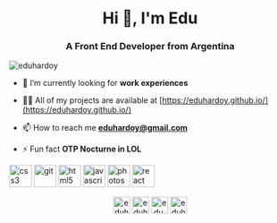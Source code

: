 <h1 align="center">Hi 👋, I'm Edu</h1>
<h3 align="center">A Front End Developer from Argentina</h3>

<p align="left"> <img src="https://komarev.com/ghpvc/?username=eduhardoy" alt="eduhardoy" /> </p>


- 🌱 I’m currently looking for **work experiences**

- 👨‍💻 All of my projects are available at [https://eduhardoy.github.io/](https://eduhardoy.github.io/)

- 📫 How to reach me **eduhardoy@gmail.com**

- ⚡ Fun fact **OTP Nocturne in LOL**

<p align="left"><img src="https://devicons.github.io/devicon/devicon.git/icons/css3/css3-original-wordmark.svg" alt="css3" width="40" height="40"/> <img src="https://www.vectorlogo.zone/logos/git-scm/git-scm-icon.svg" alt="git" width="40" height="40"/> <img src="https://devicons.github.io/devicon/devicon.git/icons/html5/html5-original-wordmark.svg" alt="html5" width="40" height="40"/> <img src="https://devicons.github.io/devicon/devicon.git/icons/javascript/javascript-original.svg" alt="javascript" width="40" height="40"/> <img src="https://devicons.github.io/devicon/devicon.git/icons/photoshop/photoshop-plain.svg" alt="photoshop" width="40" height="40"/> <img src="https://devicons.github.io/devicon/devicon.git/icons/react/react-original-wordmark.svg" alt="react" width="40" height="40"/></p><p align="center">
<a href="https://twitter.com/eduhardoy95" target="blank"><img align="center" src="https://cdn.jsdelivr.net/npm/simple-icons@3.0.1/icons/twitter.svg" alt="eduhardoy95" height="30" width="30" /></a>
<a href="https://linkedin.com/in/eduhardoy" target="blank"><img align="center" src="https://cdn.jsdelivr.net/npm/simple-icons@3.0.1/icons/linkedin.svg" alt="eduhardoy" height="30" width="30" /></a>
<a href="https://fb.com/edu.hardoy" target="blank"><img align="center" src="https://cdn.jsdelivr.net/npm/simple-icons@3.0.1/icons/facebook.svg" alt="edu.hardoy" height="30" width="30" /></a>
<a href="https://instagram.com/eduhardoy" target="blank"><img align="center" src="https://cdn.jsdelivr.net/npm/simple-icons@3.0.1/icons/instagram.svg" alt="eduhardoy" height="30" width="30" /></a>
</p>
